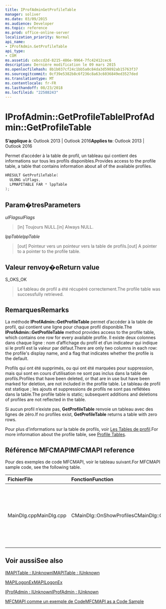 ```yaml
---
title: IProfAdminGetProfileTable
manager: soliver
ms.date: 03/09/2015
ms.audience: Developer
ms.topic: reference
ms.prod: office-online-server
localization_priority: Normal
api_name:
- IProfAdmin.GetProfileTable
api_type:
- COM
ms.assetid: cebccd2d-8215-486e-9964-7fc42412cec6
description: Dernière modification le 09 mars 2015
ms.openlocfilehash: 8b1b037cf24c1bb5a0c84da3d59892ab15763f37
ms.sourcegitcommit: 0cf39e5382b8c6f236c8a63c6036849ed3527ded
ms.translationtype: MT
ms.contentlocale: fr-FR
ms.lasthandoff: 08/23/2018
ms.locfileid: "22588243"
---
```

# <a name="iprofadmingetprofiletable"></a><span data-ttu-id="0f032-103">IProfAdmin::GetProfileTable</span><span class="sxs-lookup"><span data-stu-id="0f032-103">IProfAdmin::GetProfileTable</span></span>

  
  
<span data-ttu-id="0f032-104">**S’applique à**: Outlook 2013 | Outlook 2016</span><span class="sxs-lookup"><span data-stu-id="0f032-104">**Applies to**: Outlook 2013 | Outlook 2016</span></span> 
  
<span data-ttu-id="0f032-105">Permet d’accéder à la table de profil, un tableau qui contient des informations sur tous les profils disponibles.</span><span class="sxs-lookup"><span data-stu-id="0f032-105">Provides access to the profile table, a table that contains information about all of the available profiles.</span></span>
  
```cpp
HRESULT GetProfileTable(
  ULONG ulFlags,
  LPMAPITABLE FAR * lppTable
);
```

## <a name="parameters"></a><span data-ttu-id="0f032-106">Param�tres</span><span class="sxs-lookup"><span data-stu-id="0f032-106">Parameters</span></span>

 <span data-ttu-id="0f032-107">_ulFlags_</span><span class="sxs-lookup"><span data-stu-id="0f032-107">_ulFlags_</span></span>
  
> <span data-ttu-id="0f032-108">[in] Toujours NULL.</span><span class="sxs-lookup"><span data-stu-id="0f032-108">[in] Always NULL.</span></span>
    
 <span data-ttu-id="0f032-109">_lppTable_</span><span class="sxs-lookup"><span data-stu-id="0f032-109">_lppTable_</span></span>
  
> <span data-ttu-id="0f032-110">[out] Pointeur vers un pointeur vers la table de profils.</span><span class="sxs-lookup"><span data-stu-id="0f032-110">[out] A pointer to a pointer to the profile table.</span></span>
    
## <a name="return-value"></a><span data-ttu-id="0f032-111">Valeur renvoy�e</span><span class="sxs-lookup"><span data-stu-id="0f032-111">Return value</span></span>

<span data-ttu-id="0f032-112">S_OK</span><span class="sxs-lookup"><span data-stu-id="0f032-112">S_OK</span></span> 
  
> <span data-ttu-id="0f032-113">Le tableau de profil a été récupéré correctement.</span><span class="sxs-lookup"><span data-stu-id="0f032-113">The profile table was successfully retrieved.</span></span>
    
## <a name="remarks"></a><span data-ttu-id="0f032-114">Remarques</span><span class="sxs-lookup"><span data-stu-id="0f032-114">Remarks</span></span>

<span data-ttu-id="0f032-115">La méthode **IProfAdmin::GetProfileTable** permet d’accéder à la table de profil, qui contient une ligne pour chaque profil disponible.</span><span class="sxs-lookup"><span data-stu-id="0f032-115">The **IProfAdmin::GetProfileTable** method provides access to the profile table, which contains one row for every available profile.</span></span> <span data-ttu-id="0f032-116">Il existe deux colonnes dans chaque ligne : nom d’affichage du profil et d’un indicateur qui indique si le profil est la valeur par défaut.</span><span class="sxs-lookup"><span data-stu-id="0f032-116">There are only two columns in each row: the profile's display name, and a flag that indicates whether the profile is the default.</span></span> 
  
<span data-ttu-id="0f032-117">Profils qui ont été supprimés, ou qui ont été marquées pour suppression, mais qui sont en cours d’utilisation ne sont pas inclus dans la table de profils.</span><span class="sxs-lookup"><span data-stu-id="0f032-117">Profiles that have been deleted, or that are in use but have been marked for deletion, are not included in the profile table.</span></span> <span data-ttu-id="0f032-118">Le tableau de profil est statique ; les ajouts et suppressions de profils ne sont pas reflétées dans la table.</span><span class="sxs-lookup"><span data-stu-id="0f032-118">The profile table is static; subsequent additions and deletions of profiles are not reflected in the table.</span></span> 
  
<span data-ttu-id="0f032-119">Si aucun profil n’existe pas, **GetProfileTable** renvoie un tableau avec des lignes de zéro.</span><span class="sxs-lookup"><span data-stu-id="0f032-119">If no profiles exist, **GetProfileTable** returns a table with zero rows.</span></span> 
  
<span data-ttu-id="0f032-120">Pour plus d’informations sur la table de profils, voir [Les Tables de profil](profile-tables.md).</span><span class="sxs-lookup"><span data-stu-id="0f032-120">For more information about the profile table, see [Profile Tables](profile-tables.md).</span></span> 
  
## <a name="mfcmapi-reference"></a><span data-ttu-id="0f032-121">Référence MFCMAPI</span><span class="sxs-lookup"><span data-stu-id="0f032-121">MFCMAPI reference</span></span>

<span data-ttu-id="0f032-122">Pour des exemples de code MFCMAPI, voir le tableau suivant.</span><span class="sxs-lookup"><span data-stu-id="0f032-122">For MFCMAPI sample code, see the following table.</span></span>
  
|<span data-ttu-id="0f032-123">**Fichier**</span><span class="sxs-lookup"><span data-stu-id="0f032-123">**File**</span></span>|<span data-ttu-id="0f032-124">**Fonction**</span><span class="sxs-lookup"><span data-stu-id="0f032-124">**Function**</span></span>|<span data-ttu-id="0f032-125">**Commentaire**</span><span class="sxs-lookup"><span data-stu-id="0f032-125">**Comment**</span></span>|
|:-----|:-----|:-----|
|<span data-ttu-id="0f032-126">MainDlg.cpp</span><span class="sxs-lookup"><span data-stu-id="0f032-126">MainDlg.cpp</span></span>  <br/> |<span data-ttu-id="0f032-127">CMainDlg::OnShowProfiles</span><span class="sxs-lookup"><span data-stu-id="0f032-127">CMainDlg::OnShowProfiles</span></span>  <br/> |<span data-ttu-id="0f032-128">MFCMAPI utilise la méthode **IProfAdmin::GetProfileTable** pour obtenir le tableau de profil à afficher dans une boîte de dialogue.</span><span class="sxs-lookup"><span data-stu-id="0f032-128">MFCMAPI uses the **IProfAdmin::GetProfileTable** method to get the profile table to display in a new dialog box.</span></span>  <br/> |
   
## <a name="see-also"></a><span data-ttu-id="0f032-129">Voir aussi</span><span class="sxs-lookup"><span data-stu-id="0f032-129">See also</span></span>



[<span data-ttu-id="0f032-130">IMAPITable : IUnknown</span><span class="sxs-lookup"><span data-stu-id="0f032-130">IMAPITable : IUnknown</span></span>](imapitableiunknown.md)
  
[<span data-ttu-id="0f032-131">MAPILogonEx</span><span class="sxs-lookup"><span data-stu-id="0f032-131">MAPILogonEx</span></span>](mapilogonex.md)
  
[<span data-ttu-id="0f032-132">IProfAdmin : IUnknown</span><span class="sxs-lookup"><span data-stu-id="0f032-132">IProfAdmin : IUnknown</span></span>](iprofadminiunknown.md)


[<span data-ttu-id="0f032-133">MFCMAPI comme un exemple de Code</span><span class="sxs-lookup"><span data-stu-id="0f032-133">MFCMAPI as a Code Sample</span></span>](mfcmapi-as-a-code-sample.md)

